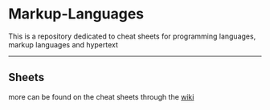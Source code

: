 # Markup-Languages
This is a repository dedicated to cheat sheets for programming languages, markup languages and hypertext 
***
## Sheets
more can be found on the cheat sheets through the [wiki](https://github.com/fukboi69420/Markup-Languages/wiki/Cheat-Sheets#markdown-cheat-sheet)
